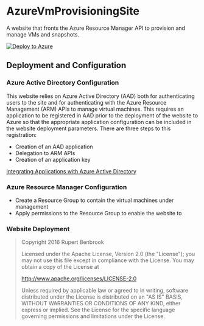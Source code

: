 # AzureVmProvisioningSite
A website that fronts the Azure Resource Manager API to provision and manage VMs and snapshots.

[![Deploy to Azure](http://azuredeploy.net/deploybutton.png)](https://portal.azure.com/#create/Microsoft.Template/uri/https%3A%2F%2Fraw.githubusercontent.com%2Frupertbenbrook%2FAzureVmProvisioningSite%2Frelease%2Fazuredeploy.json)

## Deployment and Configuration

### Azure Active Directory Configuration
This website relies on Azure Active Directory (AAD) both for authenticating users to the site and for
authenticating with the Azure Resource Management (ARM) APIs to manage virtual machines. This requires an
application to be registered in AAD prior to the deployment of the website to Azure so that the appropriate
application configuration can be included in the website deployment parameters. There are three steps to this
registration:

* Creation of an AAD application
* Delegation to ARM APIs
* Creation of an application key

[Integrating Applications with Azure Active Directory](https://azure.microsoft.com/en-us/documentation/articles/active-directory-integrating-applications/)

### Azure Resource Manager Configuration
* Create a Resource Group to contain the virtual machines under management
* Apply permissions to the Resource Group to enable the website to 

### Website Deployment


> Copyright 2016 Rupert Benbrook
>
>Licensed under the Apache License, Version 2.0 (the "License");
>you may not use this file except in compliance with the License.
>You may obtain a copy of the License at
>
>   http://www.apache.org/licenses/LICENSE-2.0
>
>Unless required by applicable law or agreed to in writing, software
>distributed under the License is distributed on an "AS IS" BASIS,
>WITHOUT WARRANTIES OR CONDITIONS OF ANY KIND, either express or implied.
>See the License for the specific language governing permissions and
>limitations under the License.